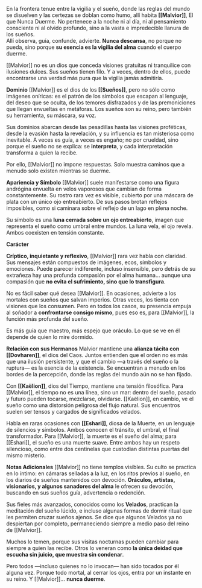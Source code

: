 En la frontera tenue entre la vigilia y el sueño, donde las reglas del mundo se disuelven y las certezas se doblan como humo, allí habita **[[Malvior]]**, El que Nunca Duerme. No pertenece a la noche ni al día, ni al pensamiento consciente ni al olvido profundo, sino a la vasta e impredecible llanura de los sueños.  
Allí observa, guía, confunde, advierte. **Nunca descansa**, no porque no pueda, sino porque **su esencia es la vigilia del alma** cuando el cuerpo duerme.

[[Malvior]] no es un dios que conceda visiones gratuitas ni tranquilice con ilusiones dulces. Sus sueños tienen filo.  Y a veces, dentro de ellos, puede encontrarse una verdad más pura que la vigilia jamás admitiría.

**Dominio**
[[Malvior]] es el dios de los **[[Sueños]]**, pero no sólo como imágenes oníricas: es el patrón de los símbolos que escapan al lenguaje, del deseo que se oculta, de los temores disfrazados y de las premoniciones que llegan envueltas en metáforas. Los sueños son su reino, pero también su herramienta, su máscara, su voz.

Sus dominios abarcan desde las pesadillas hasta las visiones proféticas, desde la evasión hasta la revelación, y su influencia es tan misteriosa como inevitable. A veces es guía, a veces es engaño; no por crueldad, sino porque el sueño no se explica: se **interpreta**, y cada interpretación transforma a quien la recibe.

Por ello, [[Malvior]] no impone respuestas. Solo muestra caminos que a menudo solo existen mientras se duerme.

**Apariencia y Símbolo**
[[Malvior]] suele manifestarse como una figura andrógina envuelta en velos vaporosos que cambian de forma constantemente. Su rostro rara vez es visible, cubierto por una máscara de plata con un único ojo entreabierto. De sus pasos brotan reflejos imposibles, como si caminara sobre el reflejo de un lago en plena noche.

Su símbolo es una **luna cerrada sobre un ojo entreabierto**, imagen que representa el sueño como umbral entre mundos. La luna vela, el ojo revela. Ambos coexisten en tensión constante.

**Carácter**

**Críptico, inquietante y reflexivo**, [[Malvior]] rara vez habla con claridad. Sus mensajes están compuestos de imágenes, ecos, símbolos y emociones. Puede parecer indiferente, incluso insensible, pero detrás de su extrañeza hay una profunda compasión por el alma humana… aunque una compasión que **no evita el sufrimiento, sino que lo transfigura**.

No es fácil saber qué desea [[Malvior]]. En ocasiones, advierte a los mortales con sueños que salvan imperios. Otras veces, los tienta con visiones que los consumen. Pero en todos los casos, su presencia empuja al soñador a **confrontarse consigo mismo**, pues eso es, para [[Malvior]], la función más profunda del sueño.

Es más guía que maestro, más espejo que oráculo. Lo que se ve en él depende de quien lo mire dormido.

**Relación con sus Hermanos**
Malvior mantiene una **alianza tácita con [[Dovharen]]**, el dios del Caos. Juntos entienden que el orden no es más que una ilusión persistente, y que el cambio —a través del sueño o la ruptura— es la esencia de la existencia. Se encuentran a menudo en los bordes de la percepción, donde las reglas del mundo aún no se han fijado.

Con **[[Kaëlion]]**, dios del Tiempo, mantiene una tensión filosófica. Para [[Malvior]], el tiempo no es una línea, sino un mar: dentro del sueño, pasado y futuro pueden tocarse, mezclarse, olvidarse. [[Kaëlion]], en cambio, ve el sueño como una distorsión peligrosa del flujo natural. Sus encuentros suelen ser tensos y cargados de significados velados.

Habla en raras ocasiones con **[[Eshari]]**, diosa de la Muerte, en un lenguaje de silencios y símbolos. Ambos conocen el tránsito, el umbral, el final transformador. Para [[Malvior]], la muerte es el sueño del alma; para [[Eshari]], el sueño es una muerte suave. Entre ambos hay un respeto silencioso, como entre dos centinelas que custodian distintas puertas del mismo misterio.

**Notas Adicionales**
[[Malvior]] no tiene templos visibles. Su culto se practica en lo íntimo: en cámaras selladas a la luz, en los ritos previos al sueño, en los diarios de sueños mantenidos con devoción. **Oráculos, artistas, visionarios, y algunos sanadores del alma** le ofrecen su devoción, buscando en sus sueños guía, advertencia o redención.

Sus fieles más avanzados, conocidos como los **Velados**, practican la meditación del sueño lúcido, e incluso algunas formas de dormir ritual que les permiten cruzar sueños ajenos. Se dice que algunos Velados ya no despiertan por completo, permaneciendo siempre a medio paso del reino de [[Malvior]].

Muchos lo temen, porque sus visitas nocturnas pueden cambiar para siempre a quien las recibe. Otros lo veneran como **la única deidad que escucha sin juicio, que muestra sin condenar**.

Pero todos —incluso quienes no lo invocan— han sido tocados por él alguna vez. Porque todo mortal, al cerrar los ojos, entra por un instante en su reino. Y [[Malvior]]… **nunca duerme**.


[^0]: [[Historia y Mitología]]
[^1]: [[Los Dioses]]
[^2]: [[Segunda Generación de Dioses]]
[^3]: [[Los 12 Patrones]]